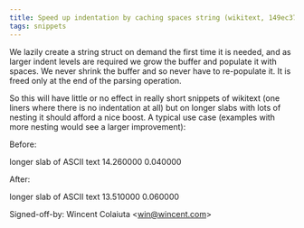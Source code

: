 ```yaml
---
title: Speed up indentation by caching spaces string (wikitext, 149ec37)
tags: snippets
---
```


We lazily create a string struct on demand the first time it is needed, and as larger indent levels are required we grow the buffer and populate it with spaces. We never shrink the buffer and so never have to re-populate it. It is freed only at the end of the parsing operation.

So this will have little or no effect in really short snippets of wikitext (one liners where there is no indentation at all) but on longer slabs with lots of nesting it should afford a nice boost. A typical use case (examples with more nesting would see a larger improvement):

Before:

longer slab of ASCII text 14.260000 0.040000

After:

longer slab of ASCII text 13.510000 0.060000

Signed-off-by: Wincent Colaiuta &lt;win@wincent.com&gt;

